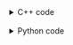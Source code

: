 <details><summary>C++ code</summary>

Runtime: `401 ms`, faster than `48.00%`.<br>
Memory Usage: `8.9 MB`, less than `81.88%`.

![](assets/20221122092938.png)

</details>

<br>

<details><summary>Python code</summary>

![](assets/20221122093027.png)

</details>
